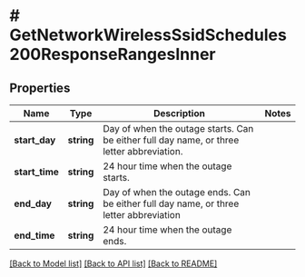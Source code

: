 # # GetNetworkWirelessSsidSchedules200ResponseRangesInner

## Properties

Name | Type | Description | Notes
------------ | ------------- | ------------- | -------------
**start_day** | **string** | Day of when the outage starts. Can be either full day name, or three letter abbreviation. |
**start_time** | **string** | 24 hour time when the outage starts. |
**end_day** | **string** | Day of when the outage ends. Can be either full day name, or three letter abbreviation |
**end_time** | **string** | 24 hour time when the outage ends. |

[[Back to Model list]](../../README.md#models) [[Back to API list]](../../README.md#endpoints) [[Back to README]](../../README.md)
